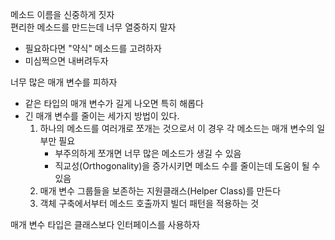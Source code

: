 메소드 이름을 신중하게 짓자  
편리한 메소드를 만드는데 너무 열중하지 말자  
- 필요하다면 "약식" 메소드를 고려하자
- 미심쩍으면 내버려두자

너무 많은 매개 변수를 피하자
- 같은 타입의 매개 변수가 길게 나오면 특히 해롭다
- 긴 매개 변수를 줄이는 세가지 방법이 있다.
  1. 하나의 메소드를 여러개로 쪼개는 것으로서 이 경우 각 메소드는 매개 변수의 일부만 필요
     - 부주의하게 쪼개면 너무 많은 메소드가 생길 수 있음
     - 직교성(Orthogonality)을 증가시키면 메소드 수를 줄이는데 도움이 될 수 있음
  2. 매개 변수 그룹들을 보존하는 지원클래스(Helper Class)를 만든다
  3. 객체 구축에서부터 메소드 호출까지 빌더 패턴을 적용하는 것
   
매개 변수 타입은 클래스보다 인터페이스를 사용하자
